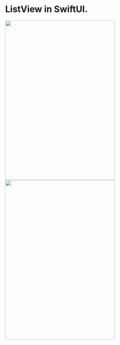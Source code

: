 ListView in SwiftUI.
====================

<img src="https://github.com/Elaidzha1940/ListView/assets/64445918/4271b58e-b4eb-432b-8c51-35274f1a535b" width="350" height="510">
<img src="https://github.com/Elaidzha1940/ListView/assets/64445918/f851737b-5471-42d7-bcac-40cae85813d0" width="350" height="510">
